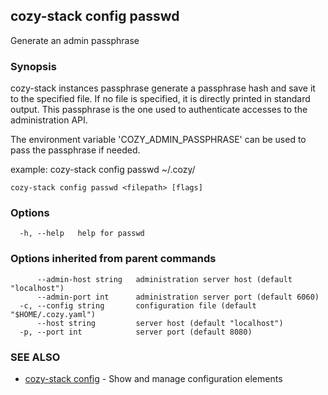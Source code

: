 ## cozy-stack config passwd

Generate an admin passphrase

### Synopsis


cozy-stack instances passphrase generate a passphrase hash and save it to the
specified file. If no file is specified, it is directly printed in standard output.
This passphrase is the one used to authenticate accesses to the administration API.

The environment variable 'COZY_ADMIN_PASSPHRASE' can be used to pass the passphrase
if needed.

example: cozy-stack config passwd ~/.cozy/


```
cozy-stack config passwd <filepath> [flags]
```

### Options

```
  -h, --help   help for passwd
```

### Options inherited from parent commands

```
      --admin-host string   administration server host (default "localhost")
      --admin-port int      administration server port (default 6060)
  -c, --config string       configuration file (default "$HOME/.cozy.yaml")
      --host string         server host (default "localhost")
  -p, --port int            server port (default 8080)
```

### SEE ALSO

* [cozy-stack config](cozy-stack_config.md)	 - Show and manage configuration elements

